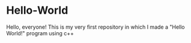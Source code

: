 # Hello-World
Hello, everyone! This is my very first repository in which I made a "Hello World!"  program using c++
